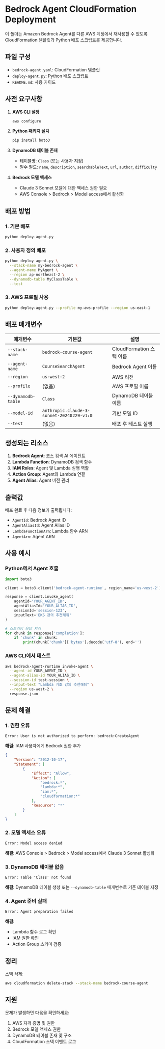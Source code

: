 # Bedrock Agent CloudFormation Deployment

이 폴더는 Amazon Bedrock Agent를 다른 AWS 계정에서 재사용할 수 있도록 CloudFormation 템플릿과 Python 배포 스크립트를 제공합니다.

## 파일 구성

- `bedrock-agent.yaml`: CloudFormation 템플릿
- `deploy-agent.py`: Python 배포 스크립트
- `README.md`: 사용 가이드

## 사전 요구사항

1. **AWS CLI 설정**
   ```bash
   aws configure
   ```

2. **Python 패키지 설치**
   ```bash
   pip install boto3
   ```

3. **DynamoDB 테이블 존재**
   - 테이블명: `Class` (또는 사용자 지정)
   - 필수 필드: `name`, `description`, `searchableText`, `url`, `author`, `difficulty`

4. **Bedrock 모델 액세스**
   - Claude 3 Sonnet 모델에 대한 액세스 권한 필요
   - AWS Console > Bedrock > Model access에서 활성화

## 배포 방법

### 1. 기본 배포
```bash
python deploy-agent.py
```

### 2. 사용자 정의 배포
```bash
python deploy-agent.py \
  --stack-name my-bedrock-agent \
  --agent-name MyAgent \
  --region ap-northeast-2 \
  --dynamodb-table MyClassTable \
  --test
```

### 3. AWS 프로필 사용
```bash
python deploy-agent.py --profile my-aws-profile --region us-east-1
```

## 배포 매개변수

| 매개변수 | 기본값 | 설명 |
|---------|--------|------|
| `--stack-name` | `bedrock-course-agent` | CloudFormation 스택 이름 |
| `--agent-name` | `CourseSearchAgent` | Bedrock Agent 이름 |
| `--region` | `us-west-2` | AWS 리전 |
| `--profile` | (없음) | AWS 프로필 이름 |
| `--dynamodb-table` | `Class` | DynamoDB 테이블 이름 |
| `--model-id` | `anthropic.claude-3-sonnet-20240229-v1:0` | 기반 모델 ID |
| `--test` | (없음) | 배포 후 테스트 실행 |

## 생성되는 리소스

1. **Bedrock Agent**: 코스 검색 AI 에이전트
2. **Lambda Function**: DynamoDB 검색 함수
3. **IAM Roles**: Agent 및 Lambda 실행 역할
4. **Action Group**: Agent와 Lambda 연결
5. **Agent Alias**: Agent 버전 관리

## 출력값

배포 완료 후 다음 정보가 출력됩니다:

- `AgentId`: Bedrock Agent ID
- `AgentAliasId`: Agent Alias ID  
- `LambdaFunctionArn`: Lambda 함수 ARN
- `AgentArn`: Agent ARN

## 사용 예시

### Python에서 Agent 호출
```python
import boto3

client = boto3.client('bedrock-agent-runtime', region_name='us-west-2')

response = client.invoke_agent(
    agentId='YOUR_AGENT_ID',
    agentAliasId='YOUR_ALIAS_ID',
    sessionId='session-123',
    inputText='EKS 강의 추천해줘'
)

# 스트리밍 응답 처리
for chunk in response['completion']:
    if 'chunk' in chunk:
        print(chunk['chunk']['bytes'].decode('utf-8'), end='')
```

### AWS CLI에서 테스트
```bash
aws bedrock-agent-runtime invoke-agent \
  --agent-id YOUR_AGENT_ID \
  --agent-alias-id YOUR_ALIAS_ID \
  --session-id test-session \
  --input-text "Lambda 기초 강의 추천해줘" \
  --region us-west-2 \
  response.json
```

## 문제 해결

### 1. 권한 오류
```
Error: User is not authorized to perform: bedrock:CreateAgent
```
**해결**: IAM 사용자에게 Bedrock 권한 추가
```json
{
    "Version": "2012-10-17",
    "Statement": [
        {
            "Effect": "Allow",
            "Action": [
                "bedrock:*",
                "lambda:*",
                "iam:*",
                "cloudformation:*"
            ],
            "Resource": "*"
        }
    ]
}
```

### 2. 모델 액세스 오류
```
Error: Model access denied
```
**해결**: AWS Console > Bedrock > Model access에서 Claude 3 Sonnet 활성화

### 3. DynamoDB 테이블 없음
```
Error: Table 'Class' not found
```
**해결**: DynamoDB 테이블 생성 또는 `--dynamodb-table` 매개변수로 기존 테이블 지정

### 4. Agent 준비 실패
```
Error: Agent preparation failed
```
**해결**: 
- Lambda 함수 로그 확인
- IAM 권한 확인
- Action Group 스키마 검증

## 정리

스택 삭제:
```bash
aws cloudformation delete-stack --stack-name bedrock-course-agent
```

## 지원

문제가 발생하면 다음을 확인하세요:
1. AWS 자격 증명 및 권한
2. Bedrock 모델 액세스 권한
3. DynamoDB 테이블 존재 및 구조
4. CloudFormation 스택 이벤트 로그
